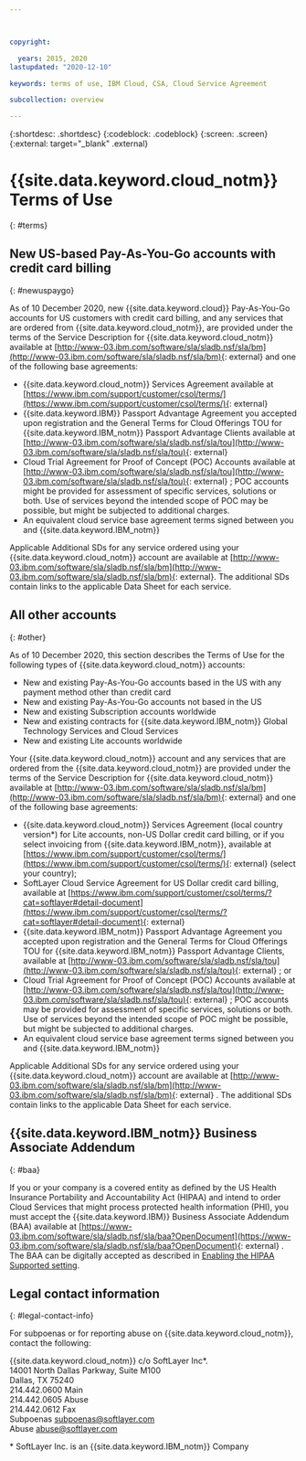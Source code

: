 ```yaml
---



copyright:

  years: 2015, 2020
lastupdated: "2020-12-10"

keywords: terms of use, IBM Cloud, CSA, Cloud Service Agreement

subcollection: overview

---
```


{:shortdesc: .shortdesc}
{:codeblock: .codeblock}
{:screen: .screen}
{:external: target="_blank" .external}

# {{site.data.keyword.cloud_notm}} Terms of Use
{: #terms}

## New US-based Pay-As-You-Go accounts with credit card billing
{: #newuspaygo}

As of 10 December 2020, new {{site.data.keyword.cloud}} Pay-As-You-Go accounts for US customers with credit card billing, and any services that are ordered from {{site.data.keyword.cloud_notm}}, are provided under the terms of the Service Description for {{site.data.keyword.cloud_notm}} available at [http://www-03.ibm.com/software/sla/sladb.nsf/sla/bm](http://www-03.ibm.com/software/sla/sladb.nsf/sla/bm){: external} and one of the following base agreements:

* {{site.data.keyword.cloud_notm}} Services Agreement available at [https://www.ibm.com/support/customer/csol/terms/](https://www.ibm.com/support/customer/csol/terms/){: external} 
* {{site.data.keyword.IBM}} Passport Advantage Agreement you accepted upon registration and the General Terms for Cloud Offerings TOU for {{site.data.keyword.IBM_notm}} Passport Advantage Clients available at [http://www-03.ibm.com/software/sla/sladb.nsf/sla/tou](http://www-03.ibm.com/software/sla/sladb.nsf/sla/tou){: external}
* Cloud Trial Agreement for Proof of Concept (POC) Accounts available at [http://www-03.ibm.com/software/sla/sladb.nsf/sla/tou](http://www-03.ibm.com/software/sla/sladb.nsf/sla/tou){: external} ; POC accounts might be provided for assessment of specific services, solutions or both. Use of services beyond the intended scope of POC may be possible, but might be subjected to additional charges. 
* An equivalent cloud service base agreement terms signed between you and {{site.data.keyword.IBM_notm}}
            
Applicable Additional SDs for any service ordered using your {{site.data.keyword.cloud_notm}} account are available at [http://www-03.ibm.com/software/sla/sladb.nsf/sla/bm](http://www-03.ibm.com/software/sla/sladb.nsf/sla/bm){: external}. The additional SDs contain links to the applicable Data Sheet for each service.

## All other accounts 
{: #other}

As of 10 December 2020, this section describes the Terms of Use for the following types of {{site.data.keyword.cloud_notm}} accounts:

 * New and existing Pay-As-You-Go accounts based in the US with any payment method other than credit card
 * New and existing Pay-As-You-Go accounts not based in the US
 * New and existing Subscription accounts worldwide
 * New and existing contracts for {{site.data.keyword.IBM_notm}} Global Technology Services and Cloud Services
 * New and existing Lite accounts worldwide

Your {{site.data.keyword.cloud_notm}} account and any services that are ordered from the {{site.data.keyword.cloud_notm}} are provided under the terms of the Service Description for {{site.data.keyword.cloud_notm}} available at [http://www-03.ibm.com/software/sla/sladb.nsf/sla/bm](http://www-03.ibm.com/software/sla/sladb.nsf/sla/bm){: external} and one of the following base agreements:

* {{site.data.keyword.cloud_notm}} Services Agreement (local country version*) for Lite accounts, non-US Dollar credit card billing, or if you select invoicing from {{site.data.keyword.IBM_notm}}, available at [https://www.ibm.com/support/customer/csol/terms/](https://www.ibm.com/support/customer/csol/terms/){: external}  (select your country);
* SoftLayer Cloud Service Agreement for US Dollar credit card billing, available at [https://www.ibm.com/support/customer/csol/terms/?cat=softlayer#detail-document](https://www.ibm.com/support/customer/csol/terms/?cat=softlayer#detail-document){: external} 
* {{site.data.keyword.IBM_notm}} Passport Advantage Agreement you accepted upon registration and the General Terms for Cloud Offerings TOU for {{site.data.keyword.IBM_notm}} Passport Advantage Clients, available at [http://www-03.ibm.com/software/sla/sladb.nsf/sla/tou](http://www-03.ibm.com/software/sla/sladb.nsf/sla/tou){: external} ; or
* Cloud Trial Agreement for Proof of Concept (POC) Accounts available at [http://www-03.ibm.com/software/sla/sladb.nsf/sla/tou](http://www-03.ibm.com/software/sla/sladb.nsf/sla/tou){: external} ; POC accounts may be provided for assessment of specific services, solutions or both. Use of services beyond the intended scope of POC might be possible, but might be subjected to additional charges. 
* An equivalent cloud service base agreement terms signed between you and {{site.data.keyword.IBM_notm}}
            
Applicable Additional SDs for any service ordered using your {{site.data.keyword.cloud_notm}} account are available at [http://www-03.ibm.com/software/sla/sladb.nsf/sla/bm](http://www-03.ibm.com/software/sla/sladb.nsf/sla/bm){: external} . The additional SDs contain links to the applicable Data Sheet for each service.


## {{site.data.keyword.IBM_notm}} Business Associate Addendum
{: #baa}

If you or your company is a covered entity as defined by the US Health Insurance Portability and Accountability Act (HIPAA) and intend to order Cloud Services that might process protected health information (PHI), you must accept the {{site.data.keyword.IBM}} Business Associate Addendum (BAA) available at [https://www-03.ibm.com/software/sla/sladb.nsf/sla/baa?OpenDocument](https://www-03.ibm.com/software/sla/sladb.nsf/sla/baa?OpenDocument){: external} . The BAA can be digitally accepted as described in [Enabling the HIPAA Supported setting](/docs/account?topic=account-enabling-hipaa).

## Legal contact information
{: #legal-contact-info}

For subpoenas or for reporting abuse on {{site.data.keyword.cloud_notm}}, contact the following:

{{site.data.keyword.cloud_notm}} c/o SoftLayer Inc*. <br> 14001 North Dallas Parkway, Suite M100 <br> Dallas, TX 75240 <br> 214.442.0600 Main
<br> 214.442.0605 Abuse <br> 214.442.0612 Fax <br> Subpoenas subpoenas@softlayer.com <br> Abuse abuse@softlayer.com 

\* SoftLayer Inc. is an {{site.data.keyword.IBM_notm}} Company
